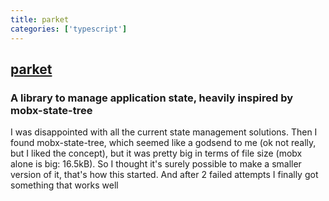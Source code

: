 ```yaml
---
title: parket
categories: ['typescript']
---
```

## [parket](https://github.com/ForsakenHarmony/parket)

### A library to manage application state, heavily inspired by mobx-state-tree


I was disappointed with all the current state management solutions.
Then I found mobx-state-tree, which seemed like a godsend to me (ok not really, but I liked the concept), but it was pretty big in terms of file size (mobx alone is big: 16.5kB).
So I thought it's surely possible to make a smaller version of it, that's how this started.
And after 2 failed attempts I finally got something that works well
